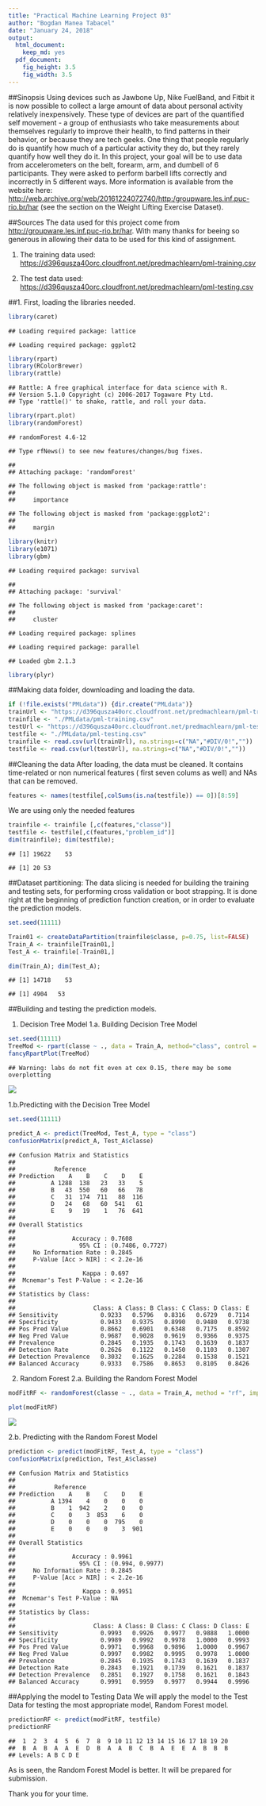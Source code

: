 ```yaml
---
title: "Practical Machine Learning Project 03"
author: "Bogdan Manea Tabacel"
date: "January 24, 2018"
output:
  html_document:
    keep_md: yes
  pdf_document:
    fig_height: 3.5
    fig_width: 3.5
---
```





##Sinopsis
Using devices such as Jawbone Up, Nike FuelBand, and Fitbit it is now possible to collect a large amount of data about personal activity relatively inexpensively. These type of devices are part of the quantified self movement - a group of enthusiasts who take measurements about themselves regularly to improve their health, to find patterns in their behavior, or because they are tech geeks. One thing that people regularly do is quantify how much of a particular activity they do, but they rarely quantify how well they do it. In this project, your goal will be to use data from accelerometers on the belt, forearm, arm, and dumbell of 6 participants. They were asked to perform barbell lifts correctly and incorrectly in 5 different ways. More information is available from the website here: http://web.archive.org/web/20161224072740/http:/groupware.les.inf.puc-rio.br/har (see the section on the Weight Lifting Exercise Dataset).

##Sources
The data used for this project come from  http://groupware.les.inf.puc-rio.br/har. With many thanks for beeing so generous in allowing their data to be used for this kind of assignment.

1. The training data used:
https://d396qusza40orc.cloudfront.net/predmachlearn/pml-training.csv

2. The test data used:
https://d396qusza40orc.cloudfront.net/predmachlearn/pml-testing.csv



##1. First, loading the libraries needed.


```r
library(caret)
```

```
## Loading required package: lattice
```

```
## Loading required package: ggplot2
```

```r
library(rpart)
library(RColorBrewer)
library(rattle)
```

```
## Rattle: A free graphical interface for data science with R.
## Version 5.1.0 Copyright (c) 2006-2017 Togaware Pty Ltd.
## Type 'rattle()' to shake, rattle, and roll your data.
```

```r
library(rpart.plot)
library(randomForest)
```

```
## randomForest 4.6-12
```

```
## Type rfNews() to see new features/changes/bug fixes.
```

```
## 
## Attaching package: 'randomForest'
```

```
## The following object is masked from 'package:rattle':
## 
##     importance
```

```
## The following object is masked from 'package:ggplot2':
## 
##     margin
```

```r
library(knitr)
library(e1071)
library(gbm)
```

```
## Loading required package: survival
```

```
## 
## Attaching package: 'survival'
```

```
## The following object is masked from 'package:caret':
## 
##     cluster
```

```
## Loading required package: splines
```

```
## Loading required package: parallel
```

```
## Loaded gbm 2.1.3
```

```r
library(plyr)
```


##Making data folder, downloading and loading the data.


```r
if (!file.exists("PMLdata")) {dir.create("PMLdata")}
trainUrl <- "https://d396qusza40orc.cloudfront.net/predmachlearn/pml-training.csv"
trainfile <- "./PMLdata/pml-training.csv"
testUrl <- "https://d396qusza40orc.cloudfront.net/predmachlearn/pml-testing.csv"
testfile <- "./PMLdata/pml-testing.csv"
trainfile <- read.csv(url(trainUrl), na.strings=c("NA","#DIV/0!",""))
testfile <- read.csv(url(testUrl), na.strings=c("NA","#DIV/0!",""))
```

##Cleaning the data
After loading, the data must be cleaned. It contains time-related or non numerical features ( first seven colums as well) and NAs that can be removed.

```r
features <- names(testfile[,colSums(is.na(testfile)) == 0])[8:59]
```

We are using only the needed features

```r
trainfile <- trainfile [,c(features,"classe")]
testfile <- testfile[,c(features,"problem_id")]
dim(trainfile); dim(testfile);
```

```
## [1] 19622    53
```

```
## [1] 20 53
```

##Dataset partitioning:
The data slicing is needed for building the training and testing sets, for performing cross validation or boot strapping. It is done right at the beginning of prediction function creation, or in order to evaluate the prediction models.

```r
set.seed(11111)

Train01 <- createDataPartition(trainfile$classe, p=0.75, list=FALSE)
Train_A <- trainfile[Train01,]
Test_A <- trainfile[-Train01,]

dim(Train_A); dim(Test_A);
```

```
## [1] 14718    53
```

```
## [1] 4904   53
```

##Building and testing the prediction models.
1. Decision Tree Model
1.a. Building Decision Tree Model

```r
set.seed(11111)
TreeMod <- rpart(classe ~ ., data = Train_A, method="class", control = rpart.control(method = "cv", number = 5))
fancyRpartPlot(TreeMod)
```

```
## Warning: labs do not fit even at cex 0.15, there may be some overplotting
```

![](Practical_Machine_Learning_Project_03_files/figure-html/unnamed-chunk-6-1.png)<!-- -->

1.b.Predicting with the Decision Tree Model

```r
set.seed(11111)

predict_A <- predict(TreeMod, Test_A, type = "class")
confusionMatrix(predict_A, Test_A$classe)
```

```
## Confusion Matrix and Statistics
## 
##           Reference
## Prediction    A    B    C    D    E
##          A 1288  138   23   33    5
##          B   43  550   60   66   78
##          C   31  174  711   88  116
##          D   24   68   60  541   61
##          E    9   19    1   76  641
## 
## Overall Statistics
##                                           
##                Accuracy : 0.7608          
##                  95% CI : (0.7486, 0.7727)
##     No Information Rate : 0.2845          
##     P-Value [Acc > NIR] : < 2.2e-16       
##                                           
##                   Kappa : 0.697           
##  Mcnemar's Test P-Value : < 2.2e-16       
## 
## Statistics by Class:
## 
##                      Class: A Class: B Class: C Class: D Class: E
## Sensitivity            0.9233   0.5796   0.8316   0.6729   0.7114
## Specificity            0.9433   0.9375   0.8990   0.9480   0.9738
## Pos Pred Value         0.8662   0.6901   0.6348   0.7175   0.8592
## Neg Pred Value         0.9687   0.9028   0.9619   0.9366   0.9375
## Prevalence             0.2845   0.1935   0.1743   0.1639   0.1837
## Detection Rate         0.2626   0.1122   0.1450   0.1103   0.1307
## Detection Prevalence   0.3032   0.1625   0.2284   0.1538   0.1521
## Balanced Accuracy      0.9333   0.7586   0.8653   0.8105   0.8426
```

2. Random Forest 
2.a. Building the Random Forest Model

```r
modFitRF <- randomForest(classe ~ ., data = Train_A, method = "rf", importance = T, trControl = trainControl(method = "cv", classProbs=TRUE,savePredictions=TRUE,allowParallel=TRUE, number = 10))

plot(modFitRF)
```

![](Practical_Machine_Learning_Project_03_files/figure-html/unnamed-chunk-8-1.png)<!-- -->

2.b. Predicting with the Random Forest Model

```r
prediction <- predict(modFitRF, Test_A, type = "class")
confusionMatrix(prediction, Test_A$classe)
```

```
## Confusion Matrix and Statistics
## 
##           Reference
## Prediction    A    B    C    D    E
##          A 1394    4    0    0    0
##          B    1  942    2    0    0
##          C    0    3  853    6    0
##          D    0    0    0  795    0
##          E    0    0    0    3  901
## 
## Overall Statistics
##                                          
##                Accuracy : 0.9961         
##                  95% CI : (0.994, 0.9977)
##     No Information Rate : 0.2845         
##     P-Value [Acc > NIR] : < 2.2e-16      
##                                          
##                   Kappa : 0.9951         
##  Mcnemar's Test P-Value : NA             
## 
## Statistics by Class:
## 
##                      Class: A Class: B Class: C Class: D Class: E
## Sensitivity            0.9993   0.9926   0.9977   0.9888   1.0000
## Specificity            0.9989   0.9992   0.9978   1.0000   0.9993
## Pos Pred Value         0.9971   0.9968   0.9896   1.0000   0.9967
## Neg Pred Value         0.9997   0.9982   0.9995   0.9978   1.0000
## Prevalence             0.2845   0.1935   0.1743   0.1639   0.1837
## Detection Rate         0.2843   0.1921   0.1739   0.1621   0.1837
## Detection Prevalence   0.2851   0.1927   0.1758   0.1621   0.1843
## Balanced Accuracy      0.9991   0.9959   0.9977   0.9944   0.9996
```

##Applying the model to Testing Data
We will apply the model to the Test Data for testing the most appropriate model, Random Forest model.

```r
predictionRF <- predict(modFitRF, testfile)
predictionRF
```

```
##  1  2  3  4  5  6  7  8  9 10 11 12 13 14 15 16 17 18 19 20 
##  B  A  B  A  A  E  D  B  A  A  B  C  B  A  E  E  A  B  B  B 
## Levels: A B C D E
```

As is seen, the Random Forest Model is better.
It will be prepared for submission.

Thank you for your time.

